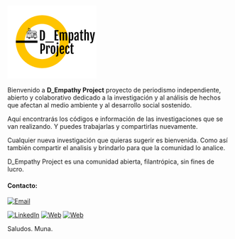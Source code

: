 
![<https://www.dempathyproject.com>](D_EmpathyProject_logo.png)

Bienvenido a **D_Empathy Project** proyecto de periodismo independiente, abierto y colaborativo dedicado a la investigación y al análisis de hechos que afectan al medio ambiente y al desarrollo social sostenido.

Aquí encontrarás los códigos e información de las investigaciones que se  van realizando. Y puedes trabajarlas y compartirlas nuevamente. 

Cualquier nueva investigación que quieras sugerir es bienvenida. 
Como así también compartir el analisis y brindarlo  para que la comunidad lo analice. 

D_Empathy Project es una comunidad abierta, filantrópica, sin fines de lucro. 



#### Contacto:

[![Email](https://img.shields.io/badge/maragdestefanis-email(escribeme)-D14836?style=for-the-badge&logo=gmail&logoColor=white&labelColor=101010)](mailto:maragdestefanis@gmail.com)


[![LinkedIn](https://img.shields.io/badge/LinkedIn-Mara_Destefanis-0077B5?style=for-the-badge&logo=linkedin&logoColor=white&labelColor=101010)](https://www.linkedin.com/in/maradestefanis/) [![Web](https://img.shields.io/badge/Web-MaraDestefanis.com-14a1f0?style=for-the-badge&logo=dev.to&logoColor=white&labelColor=101010)](https://maradestefanis.com)
 [![Web](https://img.shields.io/badge/Web-dempathyproject.com-14a1f0?style=for-the-badge&logo=dev.to&logoColor=white&labelColor=101010)](https://dempathyproject.com)

Saludos. 
Muna. 
